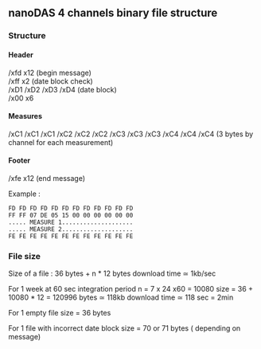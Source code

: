 ## nanoDAS 4 channels binary file structure

### Structure

#### Header

/xfd x12   (begin message)  
/xff x2    (date block check)  
/xD1 /xD2 /xD3 /xD4 (date block)  
/x00 x6  

#### Measures

/xC1 /xC1 /xC1 /xC2 /xC2 /xC2 /xC3 /xC3 /xC3 /xC4 /xC4 /xC4 (3 bytes by channel for each measurement)  

#### Footer

/xfe x12   (end message)  


Example :
```
FD FD FD FD FD FD FD FD FD FD FD FD 
FF FF 07 DE 05 15 00 00 00 00 00 00
..... MEASURE 1....................
..... MEASURE 2....................
FE FE FE FE FE FE FE FE FE FE FE FE
```


### File size 

Size of a file : 36 bytes + n * 12 bytes
download time ≃ 1kb/sec

For 1 week at 60 sec integration period
n = 7 x 24 x60 = 10080
size = 36 + 10080 * 12 = 120996 bytes   ≃ 118kb
download time  ≃ 118 sec = 2min

For 1 empty file
size = 36 bytes

For 1 file with incorrect date block
size = 70 or 71 bytes ( depending on message)
